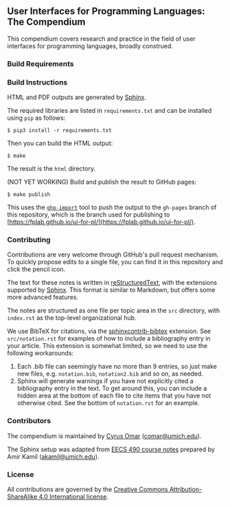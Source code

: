 ## User Interfaces for Programming Languages: The Compendium

This compendium covers research and practice in the field of 
user interfaces for programming languages, broadly construed. 

### Build Requirements


### Build Instructions

HTML and PDF outputs are generated by
[Sphinx](http://www.sphinx-doc.org/).

The required libraries are listed in `requirements.txt` and can be installed using `pip` as follows:

```
$ pip3 install -r requirements.txt
```

Then you can build the HTML output:

```
$ make
```

The result is the `html` directory.

(NOT YET WORKING) Build and publish the result to GitHub pages:

```
$ make publish
```

This uses the [`ghp-import`](https://pypi.org/project/ghp-import/)
tool to push the output to the `gh-pages` branch of this repository,
which is the branch used for publishing to
[https://fplab.github.io/ui-for-pl/](https://fplab.github.io/ui-for-pl/).

### Contributing
Contributions are very welcome through GitHub's pull request mechanism. To quickly propose edits to a single file, you can find it in this repository and click the pencil icon. 

The text for these notes is written in
[reStructuredText](http://docutils.sourceforge.net/docs/ref/rst/directives.html),
with the extensions supported by [Sphinx](http://www.sphinx-doc.org/).
This format is similar to Markdown, but offers some more advanced features.

The notes are structured as one file per topic area in the `src`
directory, with `index.rst` as the top-level organizational hub.

We use BibTeX for citations, via the [sphinxcontrib-bibtex](https://sphinxcontrib-bibtex.readthedocs.io/en/latest/) extension. See `src/notation.rst` for examples of how to include a bibliography entry in your article. This extension is somewhat limited, so we need to use the following workarounds:
1. Each .bib file can seemingly have no more than 9 entries, so just make new files, e.g. `notation.bib`, `notation2.bib` and so on, as needed.
2. Sphinx will generate warnings if you have not explicitly cited a bibliography entry in the text. To get around this, you can include a hidden area at the bottom of each file to cite items that you have not otherwise cited. See the bottom of `notation.rst` for an example.

### Contributors

The compendium is maintained by [Cyrus Omar](https://web.eecs.umich.edu/~comar) (comar@umich.edu).

The Sphinx setup was adapted from [EECS 490 course notes](https://github.com/eecs490/notes) prepared 
by Amir Kamil (akamil@umich.edu). 

### License 

All contributions are governed by the [Creative Commons
Attribution-ShareAlike 4.0 International
license](https://creativecommons.org/licenses/by-sa/4.0/).
